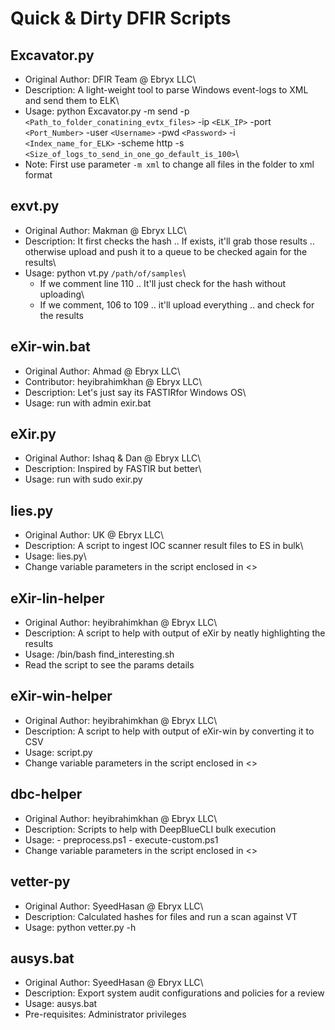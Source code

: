 # Quick & Dirty DFIR Scripts

## Excavator.py

- Original Author: DFIR Team @ Ebryx LLC\
- Description: A light-weight tool to parse Windows event-logs to XML and send them to ELK\
- Usage: python Excavator.py -m send -p `<Path_to_folder_conatining_evtx_files>` -ip `<ELK_IP>` -port `<Port_Number>` -user `<Username>` -pwd `<Password>` -i `<Index_name_for_ELK>` -scheme http -s `<Size_of_logs_to_send_in_one_go_default_is_100>`\
- Note: First use parameter `-m xml` to change all files in the folder to xml format

## exvt.py

- Original Author: Makman @ Ebryx LLC\
- Description: It first checks the hash .. If exists, it'll grab those results .. otherwise upload and push it to a queue to be checked again for the results\
- Usage: python vt.py `/path/of/samples`\
  - If we comment line 110 .. It'll just check for the hash without uploading\
  - If we comment, 106 to 109 .. it'll upload everything .. and check for the results

## eXir-win.bat

- Original Author: Ahmad @ Ebryx LLC\
- Contributor: heyibrahimkhan @ Ebryx LLC\
- Description: Let's just say its FASTIRfor Windows OS\
- Usage: run with admin exir<version>.bat

## eXir.py

- Original Author: Ishaq & Dan @ Ebryx LLC\
- Description: Inspired by FASTIR but better\
- Usage: run with sudo exir.py

## lies.py

- Original Author: UK @ Ebryx LLC\
- Description: A script to ingest IOC scanner result files to ES in bulk\
- Usage: lies.py\
- Change variable parameters in the script enclosed in <>

## eXir-lin-helper

- Original Author: heyibrahimkhan @ Ebryx LLC\
- Description: A script to help with output of eXir by neatly highlighting the results
- Usage: /bin/bash find_interesting.sh
- Read the script to see the params details

## eXir-win-helper

- Original Author: heyibrahimkhan @ Ebryx LLC\
- Description: A script to help with output of eXir-win by converting it to CSV
- Usage: script.py
- Change variable parameters in the script enclosed in <>

## dbc-helper

- Original Author: heyibrahimkhan @ Ebryx LLC\
- Description: Scripts to help with DeepBlueCLI bulk execution
- Usage: - preprocess.ps1 - execute-custom.ps1
- Change variable parameters in the script enclosed in <>

## vetter-py

- Original Author: SyeedHasan @ Ebryx LLC\
- Description: Calculated hashes for files and run a scan against VT
- Usage: python vetter.py -h

## ausys.bat

- Original Author: SyeedHasan @ Ebryx LLC\
- Description: Export system audit configurations and policies for a review
- Usage: ausys.bat
- Pre-requisites: Administrator privileges
